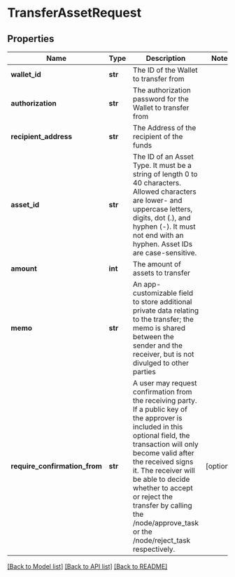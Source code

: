 # TransferAssetRequest

## Properties
Name | Type | Description | Notes
------------ | ------------- | ------------- | -------------
**wallet_id** | **str** | The ID of the Wallet to transfer from | 
**authorization** | **str** | The authorization password for the Wallet to transfer from | 
**recipient_address** | **str** | The Address of the recipient of the funds | 
**asset_id** | **str** | The ID of an Asset Type. It must be a string of length 0 to 40 characters. Allowed characters are lower- and uppercase letters, digits, dot (.), and hyphen (-). It must not end with an hyphen. Asset IDs are case-sensitive.  | 
**amount** | **int** | The amount of assets to transfer | 
**memo** | **str** | An app-customizable field to store additional private data relating to the transfer; the memo is shared between the sender and the receiver, but is not divulged to other parties | 
**require_confirmation_from** | **str** | A user may request confirmation from the receiving party. If a public key of the approver is included in this optional field, the transaction will only become valid after the received signs it. The receiver will be able to decide whether to accept or reject the transfer by calling the /node/approve_task or the /node/reject_task respectively. | [optional] 

[[Back to Model list]](../README.md#documentation-for-models) [[Back to API list]](../README.md#documentation-for-api-endpoints) [[Back to README]](../README.md)


